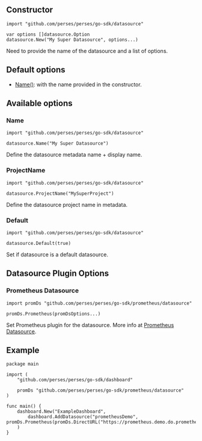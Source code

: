 ## Constructor

```golang
import "github.com/perses/perses/go-sdk/datasource"

var options []datasource.Option
datasource.New("My Super Datasource", options...)
```

Need to provide the name of the datasource and a list of options.

## Default options

- [Name()](#name): with the name provided in the constructor.

## Available options

### Name

```golang
import "github.com/perses/perses/go-sdk/datasource" 

datasource.Name("My Super Datasource")
```

Define the datasource metadata name + display name.

### ProjectName

```golang
import "github.com/perses/perses/go-sdk/datasource" 

datasource.ProjectName("MySuperProject")
```

Define the datasource project name in metadata.

### Default

```golang
import "github.com/perses/perses/go-sdk/datasource" 

datasource.Default(true)
```

Set if datasource is a default datasource.

## Datasource Plugin Options

### Prometheus Datasource

```golang
import promDs "github.com/perses/perses/go-sdk/prometheus/datasource"

promDs.Prometheus(promDsOptions...)
```

Set Prometheus plugin for the datasource. More info at [Prometheus Datasource](./prometheus/datasource.md).

## Example

```golang
package main

import (
	"github.com/perses/perses/go-sdk/dashboard"
	
	promDs "github.com/perses/perses/go-sdk/prometheus/datasource"
)

func main() {
	dashboard.New("ExampleDashboard",
		dashboard.AddDatasource("prometheusDemo", promDs.Prometheus(promDs.DirectURL("https://prometheus.demo.do.prometheus.io/"))),
	)
}
```